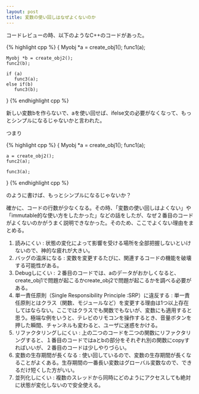 ```yaml
---
layout: post
title: 変数の使い回しはなぜよくないのか
---
```

コードレビューの時、以下のようなC++のコードがあった。

{% highlight cpp %}
{
    Myobj *a = create_obj1();
    func1(a);

    Myobj *b = create_obj2();
    func2(b);

    if (a)
       func3(a);
    else if(b)
       func3(b);
}
{% endhighlight cpp %}

新しい変数bを作らないで、aを使い回せば、ifelse文の必要がなくなって、もっとシンプルになるじゃないかと言われた。

つまり

{% highlight cpp %}
{
    Myobj *a = create_obj1();
    func1(a);

    a = create_obj2();
    func2(a);

    func3(a);
}
{% endhighlight cpp %}

のように書けば、もっとシンプルになるじゃないか？

確かに、コードの行数が少なくなる。その時、「変数の使い回しはよくない」や「immutable的な使い方をしたかった」などの話をしたが、なぜ２番目のコードがよくないのかがうまく説明できなかった。そのため、ここでよくない理由をまとめる。

1. 読みにくい
   : 状態の変化によって影響を受ける場所を全部把握しないといけないので、神的な疲れが大きい。
1. バッグの温床になる
   : 変数を変更するたびに、関連するコードの機能を破壊する可能性がある。
1. Debugしにくい
   : ２番目のコードでは、aのデータがおかしくなると、create_obj1で問題が起こるかcreate_obj2で問題が起こるかを調べる必要がある。
1. 単一責任原則（Single Responsibility Principle :SRP）に違反する
   : 単一責任原則とはクラス（関数、モジュールなど）を変更する理由は1つ以上存在してはならない。ここではクラスでも関数でもないが、変数にも適用すると思う。極端な例をいうと、テレビのリモコンを操作するとき、音量ボタンを押した瞬間、チャンネルも変わると、ユーザに迷惑をかける。
1. リファクタリングしにくい
   : 上の二つのコードを二つの関数にリファクタリングすると、１番目のコードではaとbの部分をそれぞれ別の関数にcopyすればいいが、２番目のコードは少しやりづらい。
1. 変数の生存期間が長くなる
   : 使い回しているので、変数の生存期間が長くなることがよくある。生存期間の一番長い変数はグローバル変数なので、できるだけ短くした方がいい。
1. 並列化しにくい
   : 複数のスレッドから同時にどのようにアクセスしても絶対に状態が変化しないので安全使える。

